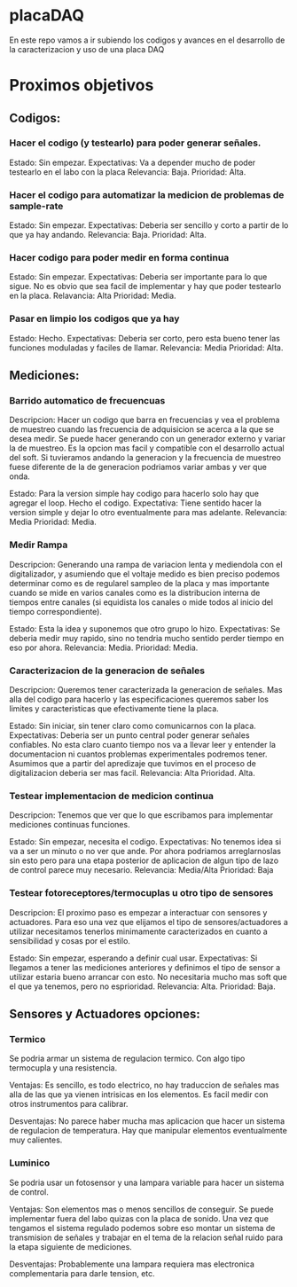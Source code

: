 # placaDAQ #

En este repo vamos a ir subiendo los codigos y avances en el desarrollo de la caracterizacion y uso de una placa DAQ 

# Proximos objetivos #

## Codigos: ##

### Hacer el codigo (y testearlo) para poder generar señales. ###
Estado: Sin empezar. 
Expectativas: Va a depender mucho de poder testearlo en el labo con la placa
Relevancia: Baja.
Prioridad: Alta.

### Hacer el codigo para automatizar la medicion de problemas de sample-rate ###
Estado: Sin empezar.
Expectativas: Deberia ser sencillo y corto a partir de lo que ya hay andando.
Relevancia: Baja.
Prioridad: Alta.

### Hacer codigo para poder medir en forma continua ###
Estado: Sin empezar.
Expectativas: Deberia ser importante para lo que sigue. No es obvio que sea facil de implementar y hay que poder testearlo en la placa.
Relavancia: Alta
Prioridad: Media.

### Pasar en limpio los codigos que ya hay ###
Estado: Hecho.
Expectativas: Deberia ser corto, pero esta bueno tener las funciones moduladas y faciles de llamar.
Relevancia: Media
Prioridad: Alta.

## Mediciones: ## 

### Barrido automatico de frecuencuas ###
Descripcion: Hacer un codigo que barra en frecuencias y vea el problema de muestreo cuando las frecuencia de adquisicion se acerca a la que se desea medir. Se puede hacer generando con un generador externo y variar la de muestreo. Es la opcion mas facil y compatible con el desarrollo actual del soft. Si tuvieramos andando la generacion y la frecuencia de muestreo fuese diferente de la de generacion podriamos variar ambas y ver que onda.

Estado: Para la version simple hay codigo para hacerlo solo hay que agregar el loop. Hecho el codigo.
Expectativa: Tiene sentido hacer la version simple y dejar lo otro eventualmente para mas adelante.
Relevancia: Media
Prioridad: Media.

### Medir Rampa ###
Descripcion: Generando una rampa de variacion lenta y mediendola con el digitalizador, y asumiendo que el voltaje medido es bien preciso podemos determinar como es de regularel sampleo de la placa y mas importante cuando se mide en varios canales como es la distribucion interna de tiempos entre canales (si equidista los canales o mide todos al inicio del tiempo correspondiente).

Estado: Esta la idea y suponemos que otro grupo lo hizo.
Expectativas: Se deberia medir muy rapido, sino no tendria mucho sentido perder tiempo en eso por ahora.
Relevancia: Media.
Prioridad: Media.

### Caracterizacion de la generacion de señales ###

Descripcion: Queremos tener caracterizada la generacion de señales. Mas alla del codigo para hacerlo y las especificaciones queremos saber los limites y caracteristicas que efectivamente tiene la placa.

Estado: Sin iniciar, sin tener claro como comunicarnos con la placa.
Expectativas: Deberia ser un punto central poder generar señales confiables. No esta claro cuanto tiempo nos va a llevar leer y entender la documentacion ni cuantos problemas experimentales podremos tener. Asumimos que a partir del apredizaje que tuvimos en el proceso de digitalizacion deberia ser mas facil.
Relevancia: Alta
Prioridad. Alta.

### Testear implementacion de medicion continua ###
Descripcion: Tenemos que ver que lo que escribamos para implementar mediciones continuas funciones. 

Estado: Sin empezar, necesita el codigo.
Expectativas: No tenemos idea si va a ser un minuto o no ver que ande. Por ahora podriamos arreglarnoslas sin esto pero para una etapa posterior de aplicacion de algun tipo de lazo de control parece muy necesario.
Relevancia: Media/Alta
Prioridad: Baja

### Testear fotoreceptores/termocuplas u otro tipo de sensores ###
Descripcion: El proximo paso es empezar a interactuar con sensores y actuadores. Para eso una vez que elijamos el tipo de sensores/actuadores a utilizar necesitamos tenerlos minimamente caracterizados en cuanto a sensibilidad y cosas por el estilo. 

Estado: Sin empezar, esperando a definir cual usar.
Expectativas: Si llegamos a tener las mediciones anteriores y definimos el tipo de sensor a utilizar estaria bueno arrancar con esto. No necesitaria mucho mas soft que el que ya tenemos, pero no esprioridad.
Relevancia: Alta.
Prioridad: Baja.

## Sensores y Actuadores opciones: ##

### Termico ###

Se podria armar un sistema de regulacion termico. Con algo tipo termocupla y una resistencia.

Ventajas: Es sencillo, es todo electrico, no hay traduccion de señales mas alla de las que ya vienen intrisicas en los elementos. Es facil medir con otros instrumentos para calibrar.

Desventajas: No parece haber mucha mas aplicacion que hacer un sistema de regulacion de temperatura. Hay que manipular elementos eventualmente muy calientes.

### Luminico ###

Se podria usar un fotosensor y una lampara variable para hacer un sistema de control.

Ventajas: Son elementos mas o menos sencillos de conseguir. Se puede implementar fuera del labo quizas con la placa de sonido. Una vez que tengamos el sistema regulado podemos sobre eso montar un sistema de transmision de señales y trabajar en el tema de la relacion señal ruido para la etapa siguiente de mediciones. 

Desventajas: Probablemente una lampara requiera mas electronica complementaria para darle tension, etc.